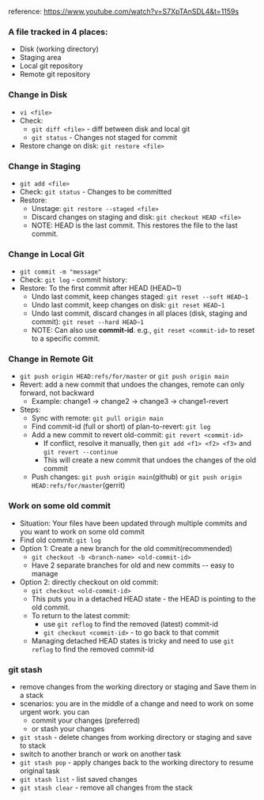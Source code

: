 reference: https://www.youtube.com/watch?v=S7XpTAnSDL4&t=1159s

### A file tracked in 4 places:
  - Disk (working directory)
  - Staging area
  - Local git repository
  - Remote git repository

### Change in Disk
  - `vi <file>`
  - Check:
    - `git diff <file>` - diff between disk and local git
    - `git status` - Changes not staged for commit
  - Restore change on disk: `git restore <file>`

### Change in Staging
  - `git add <file>`
  - Check: `git status` - Changes to be committed
  - Restore:
    - Unstage: `git restore --staged <file>`
    - Discard changes on staging and disk: `git checkout HEAD <file>`
    - NOTE: HEAD is the last commit. This restores the file to the last commit.

### Change in Local Git
  - `git commit -m "message"`
  - Check:  `git log` - commit history:
  - Restore: To the first commit after HEAD (HEAD~1)
    - Undo last commit, keep changes staged: `git reset --soft HEAD~1`
    - Undo last commit, keep changes on disk: `git reset HEAD~1`
    - Undo last commit, discard changes in all places (disk, staging and commit): `git reset --hard HEAD~1`
    - NOTE: Can also use **commit-id**. e.g., `git reset <commit-id>` to reset to a specific commit.

### Change in Remote Git
  - `git push origin HEAD:refs/for/master` or `git push origin main`
  - Revert: add a new commit that undoes the changes, remote can only forward, not backward
    - Example: change1 -> change2 -> change3 -> change1-revert
  - Steps:
    - Sync with remote: `git pull origin main`
    - Find commit-id (full or short) of plan-to-revert: `git log`
    - Add a new commit to revert old-commit: `git revert <commit-id>`
      - If conflict, resolve it manually, then `git add <f1> <f2> <f3>` and `git revert --continue`
      - This will create a new commit that undoes the changes of the old commit
    - Push changes: `git push origin main`(github) or `git push origin HEAD:refs/for/master`(gerrit)

### Work on some old commit
  - Situation: Your files have been updated through multiple commits and you want to work on some old commit
  - Find old commit: `git log`
  - Option 1: Create a new branch for the old commit(recommended)
    - `git checkout -b <branch-name> <old-commit-id>`
    - Have 2 separate branches for old and new commits -- easy to manage
  - Option 2: directly checkout on old commit:
    - `git checkout <old-commit-id>`
    - This puts you in a detached HEAD state - the HEAD is pointing to the old commit.
    - To return to the latest commit:
      - use `git reflog` to find the removed (latest) commit-id
      - `git checkout <commit-id>` - to go back to that commit
    - Managing detached HEAD states is tricky and need to use `git reflog` to find the removed commit-id

### git stash
  - remove changes from the working directory or staging and Save them in a stack
  - scenarios: you are in the middle of a change and need to work on some urgent work. you can
    - commit your changes (preferred)
    - or stash your changes
  - `git stash` - delete changes from working directory or staging and save to stack
  - switch to another branch or work on another task
  - `git stash pop` - apply changes back to the working directory to resume original task
  - `git stash list` - list saved changes
  - `git stash clear` - remove all changes from the stack
